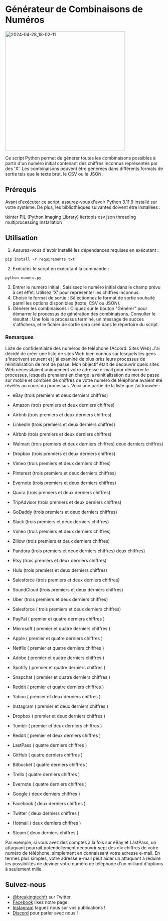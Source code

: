 # Générateur de Combinaisons de Numéros

<img width="382" alt="2024-04-28_18-02-11" src="https://github.com/BreakingTechFr/Generateur_de_Combinaisons_de_numeros/assets/128238555/d4e6158a-ee8a-418b-a789-764adfc251a8">

Ce script Python permet de générer toutes les combinaisons possibles à partir d'un numéro initial contenant des chiffres inconnus représentés par des 'X'. Les combinaisons peuvent être générées dans différents formats de sortie tels que le texte brut, le CSV ou le JSON.

## Prérequis
Avant d'exécuter ce script, assurez-vous d'avoir Python 3.11.9 installé sur votre système. De plus, les bibliothèques suivantes doivent être installées :

tkinter
PIL (Python Imaging Library)
itertools
csv
json
threading
multiprocessing
Installation

## Utilisation
1. Assurez-vous d'avoir installé les dépendances requises en exécutant :
```shell
pip install -r requirements.txt
```
2. Exécutez le script en exécutant la commande :
```shell
python numero.py
```
3. Entrer le numéro initial : Saisissez le numéro initial dans le champ prévu à cet effet. Utilisez 'X' pour représenter les chiffres inconnus.
4. Choisir le format de sortie : Sélectionnez le format de sortie souhaité parmi les options disponibles (texte, CSV ou JSON).
5. Générer les combinaisons : Cliquez sur le bouton "Générer" pour démarrer le processus de génération des combinaisons.
Consulter le résultat : Une fois le processus terminé, un message de succès s'affichera, et le fichier de sortie sera créé dans le répertoire du script.

### Remarques
Liste de confidentialité des numéros de téléphone (Accord. Sites Web)
J'ai décidé de créer une liste de sites Web bien connus sur lesquels les gens s'inscrivent souvent et j'ai examiné de plus près leurs processus de réinitialisation de mot de passe. Mon objectif était de découvrir quels sites Web nécessitaient uniquement votre adresse e-mail pour démarrer le processus, lesquels prenaient en charge la réinitialisation du mot de passe sur mobile et combien de chiffres de votre numéro de téléphone avaient été révélés au cours du processus. Voici une partie de la liste que j'ai trouvée :

- eBay (trois premiers et deux derniers chiffres)
- Amazon (trois premiers et deux derniers chiffres)
- Airbnb (trois premiers et deux derniers chiffres)
- LinkedIn (trois premiers et deux derniers chiffres)
- Airbnb (trois premiers et deux derniers chiffres)
- Walmart (trois premiers et deux derniers chiffres) deux derniers chiffres)
- Dropbox (trois premiers et deux derniers chiffres)
- Vimeo (trois premiers et deux derniers chiffres)
- Pinterest (trois premiers et deux derniers chiffres)
- Evernote (trois premiers et deux derniers chiffres)
- Quora (trois premiers et deux derniers chiffres)
- TripAdvisor (trois premiers et deux derniers chiffres)
- GoDaddy (trois premiers et deux derniers chiffres)
- Slack (trois premiers et deux derniers chiffres)
- Vimeo (trois premiers et deux derniers chiffres)
- Zillow (trois premiers et deux derniers chiffres)
- Pandora (trois premiers et deux derniers chiffres) deux chiffres)
- Etsy (trois premiers et deux derniers chiffres)
- Hulu (trois premiers et deux derniers chiffres)
- Salesforce (trois premiers et deux derniers chiffres)
- SoundCloud (trois premiers et deux derniers chiffres)
- Uber (trois premiers et deux derniers chiffres)
- Salesforce ( trois premiers et deux derniers chiffres)

- PayPal ( premier et quatre derniers chiffres )
- Microsoft ( premier et quatre derniers chiffres )
- Apple ( premier et quatre derniers chiffres )
- Netflix ( premier et quatre derniers chiffres )
- Adobe ( premier et quatre derniers chiffres )
- Spotify ( premier et quatre derniers chiffres )
- Snapchat ( premier et quatre derniers chiffres )
- Reddit ( premier et quatre derniers chiffres )

- Yahoo ( premier et deux derniers chiffres )
- Instagram ( premier et deux derniers chiffres )
- Dropbox ( premier et deux derniers chiffres )
- Tumblr ( premier et deux derniers chiffres )
- Reddit ( premier et deux derniers chiffres )

- LastPass ( quatre derniers chiffres )
- GitHub ( quatre derniers chiffres )
- Bitbucket ( quatre derniers chiffres )
- Trello ( quatre derniers chiffres )
- Evernote ( quatre derniers chiffres )

- Google ( deux derniers chiffres )
- Facebook ( deux derniers chiffres )
- Twitter ( deux derniers chiffres )
- Hotmail ( deux derniers chiffres )
- Steam ( deux derniers chiffres )

Par exemple, si vous avez des comptes à la fois sur eBay et LastPass, un attaquant pourrait potentiellement découvrir sept des dix chiffres de votre numéro de téléphone, simplement en connaissant votre adresse e-mail. En termes plus simples, votre adresse e-mail peut aider un attaquant à réduire les possibilités de deviner votre numéro de téléphone d'un milliard d'options à seulement mille.

## Suivez-nous

- [@breakingtechfr](https://twitter.com/BreakingTechFR) sur Twitter.
- [Facebook](https://www.facebook.com/BreakingTechFr/) likez notre page.
- [Instagram](https://www.instagram.com/breakingtechfr/) taguez nous sur vos publications !
- [Discord](https://discord.gg/VYNVBhk) pour parler avec nous !
